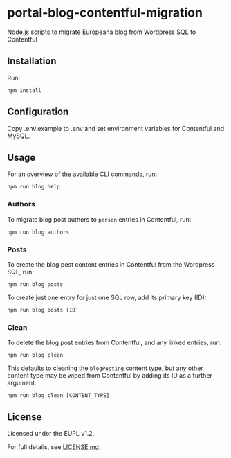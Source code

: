 # portal-blog-contentful-migration
Node.js scripts to migrate Europeana blog from Wordpress SQL to Contentful


## Installation

Run:
```
npm install
```

## Configuration

Copy .env.example to .env and set environment variables for Contentful and
MySQL.

## Usage

For an overview of the available CLI commands, run:
```
npm run blog help
```

### Authors

To migrate blog post authors to `person` entries in Contentful, run:
```
npm run blog authors
```

### Posts

To create the blog post content entries in Contentful from the Wordpress SQL,
run:
```
npm run blog posts
```

To create just one entry for just one SQL row, add its primary key (ID):
```
npm run blog posts [ID]
```

### Clean

To delete the blog post entries from Contentful, and any linked entries, run:
```
npm run blog clean
```

This defaults to cleaning the `blogPosting` content type, but any other content
type may be wiped from Contentful by adding its ID as a further argument:
```
npm run blog clean [CONTENT_TYPE]
```

## License

Licensed under the EUPL v1.2.

For full details, see [LICENSE.md](LICENSE.md).
